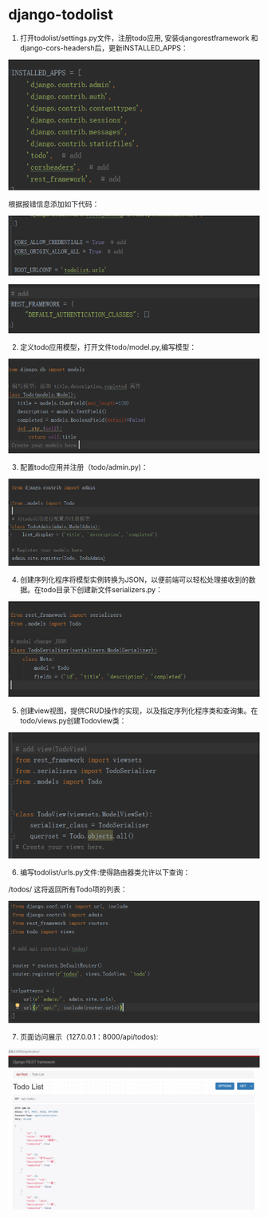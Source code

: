 # django-todolist

1. 打开todolist/settings.py文件，注册todo应用, 安装djangorestframework 和django-cors-headersh后，更新INSTALLED_APPS：

![imag](https://github.com/Hwhisper/django-todolist/blob/master/image/settings1.png)

根据报错信息添加如下代码：

![imag](https://github.com/Hwhisper/django-todolist/blob/master/image/settings2.png)

![imag](https://github.com/Hwhisper/django-todolist/blob/master/image/settings3.png)

2. 定义todo应用模型，打开文件todo/model.py,编写模型：

![imag](https://github.com/Hwhisper/django-todolist/blob/master/image/models.png)

3. 配置todo应用并注册（todo/admin.py)：

![imag](https://github.com/Hwhisper/django-todolist/blob/master/image/admin.png)

4. 创建序列化程序将模型实例转换为JSON，以便前端可以轻松处理接收到的数据。在todo目录下创建新文件serializers.py：

![imag](https://github.com/Hwhisper/django-todolist/blob/master/image/JSON.png)

5. 创建view视图，提供CRUD操作的实现，以及指定序列化程序类和查询集。在todo/views.py创建Todoview类：

![imag](https://github.com/Hwhisper/django-todolist/blob/master/image/views.png)

6. 编写todolist/urls.py文件:使得路由器类允许以下查询：

/todos/ 这将返回所有Todo项的列表：

![imag](https://github.com/Hwhisper/django-todolist/blob/master/image/urls.png) 

7. 页面访问展示（127.0.0.1：8000/api/todos):

![imag](https://github.com/Hwhisper/django-todolist/blob/master/image/%E5%B1%95%E7%A4%BA.png)
